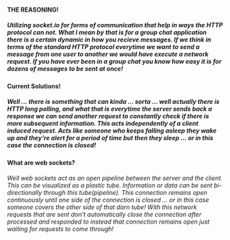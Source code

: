 #### THE REASONING!

##### Utilizing socket.io for forms of communication that help in ways the HTTP protocol can not. What I mean by that is for a group chat application there is a certain dynamic in how you recieve messages. If we think in terms of the standard HTTP protocol everytime we want to send a message from one user to another we would have execute a network request. If you have ever been in a group chat you know how easy it is for dozens of messages to be sent at once!

#### Current Solutions!

##### Well ... there is something that can kinda ... sorta ... well actually there is HTTP long polling, and what that is everytime the server sends back a response we can send another request to constantly check if there is more subsequent information. This acts independently of a client induced request. Acts like someone who keeps falling asleep they wake up and they're alert for a period of time but then they sleep ... or in this case the connection is closed!


#### What are web sockets?

###### Well web sockets act as an open pipeline between the server and the client. This can be visualized as  a plastic tube. Information or data can be sent bi-directionally through this tube(pipeline). This connection remains open continuously until one side of the connection is closed ... or in this case someone covers the other side of that darn tube! With this network requests that are sent don't automatically close the connection after processed and responded to instead that connection remains open just waiting for requests to come through! 
